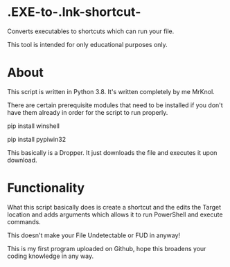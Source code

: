 # .EXE-to-.lnk-shortcut-
Converts executables to shortcuts which can run your file.

This tool is intended for only educational purposes only.

# About

This script is written in Python 3.8. It's written completely by me MrKnol.

There are certain prerequisite modules that need to be installed if you don't have them already in order for the script to run properly.

pip install winshell

pip install pypiwin32

This basically is a Dropper. It just downloads the file and executes it upon download.

# Functionality

What this script basically does is create a shortcut and the edits the Target location and adds arguments which allows it to run PowerShell and execute commands.

This doesn't make your File Undetectable or FUD in anyway! 

This is my first program uploaded on Github, hope this broadens your coding knowledge in any way.
